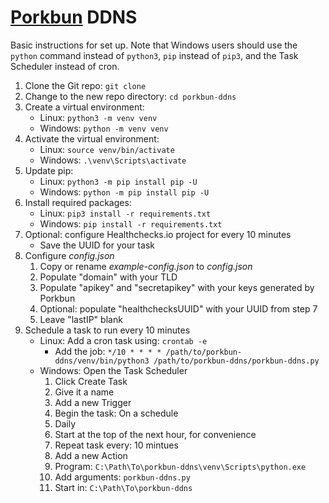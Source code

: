 # [Porkbun](https://www.porkbun.com/) DDNS

Basic instructions for set up. Note that Windows users should use the `python` command instead of `python3`, `pip` instead of `pip3`, and the Task Scheduler instead of cron.

1. Clone the Git repo: `git clone`
2. Change to the new repo directory: `cd porkbun-ddns`
3. Create a virtual environment:
	- Linux: `python3 -m venv venv`
	- Windows: `python -m venv venv`
4. Activate the virtual environment:
	- Linux: `source venv/bin/activate`
	- Windows: `.\venv\Scripts\activate`
5. Update pip:
	- Linux: `python3 -m pip install pip -U`
	- Windows: `python -m pip install pip -U`
6. Install required packages:
	- Linux: `pip3 install -r requirements.txt`
	- Windows: `pip install -r requirements.txt`
7. Optional: configure Healthchecks.io project for every 10 minutes
	- Save the UUID for your task
8. Configure *config.json*
    1. Copy or rename *example-config.json* to *config.json*
    2. Populate "domain" with your TLD
    3. Populate "apikey" and "secretapikey" with your keys generated by Porkbun
    4. Optional: populate "healthchecksUUID" with your UUID from step 7
    5. Leave "lastIP" blank
9. Schedule a task to run every 10 minutes
    - Linux: Add a cron task using: `crontab -e`
		- Add the job: `*/10 * * * * /path/to/porkbun-ddns/venv/bin/python3 /path/to/porkbun-ddns/porkbun-ddns.py`
    - Windows: Open the Task Scheduler
        1. Click Create Task
        2. Give it a name
        3. Add a new Trigger
        4. Begin the task: On a schedule
        5. Daily
        6. Start at the top of the next hour, for convenience
        7. Repeat task every: 10 mintues
        8. Add a new Action
        9. Program: `C:\Path\To\porkbun-ddns\venv\Scripts\python.exe`
        10. Add arguments: `porkbun-ddns.py`
        11. Start in: `C:\Path\To\porkbun-ddns`
